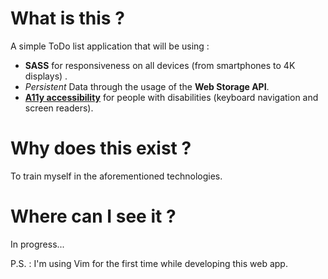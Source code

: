 # What is this ?
A simple ToDo list application that will be using :
- **SASS** for responsiveness on all devices (from smartphones to 4K displays) .
- *Persistent* Data through the usage of the **Web Storage API**.
- [**A11y accessibility**](https://www.a11yproject.com/ "Getting started with a11y compliance") for people with disabilities (keyboard navigation and screen readers).

# Why does this exist ?
To train myself in the aforementioned technologies.

# Where can I see it ?
In progress...

P.S. : I'm using Vim for the first time while developing this web app.
